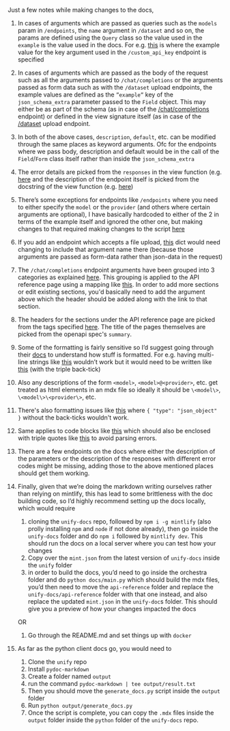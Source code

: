 Just a few notes while making changes to the docs,

1. In cases of arguments which are passed as queries such as the `models` param in `/endpoints`, the `name` argument in `/dataset` and so on, the params are defined using the `Query` class so the value used in the `example` is the value used in the docs. For e.g. [this](https://github.com/unifyai/orchestra/blob/c293cc7f9a4532afcba2e0d742d04889e099b740/orchestra/web/api/custom_endpoint/views.py#L62) is where the example value for the key argument used in the `/custom_api_key` endpoint is specified

2. In cases of arguments which are passed as the body of the request such as all the arguments passed to `/chat/completions` or the arguments passed as form data such as with the `/dataset` upload endpoints, the example values are defined as the `”example”` key of the `json_schema_extra` parameter passed to the `Field` object. This may either be as part of the schema (as in case of the [/chat/completions](https://github.com/unifyai/orchestra/blob/c293cc7f9a4532afcba2e0d742d04889e099b740/orchestra/web/api/chat_completion/schema.py#L21) endpoint) or defined in the view signature itself (as in case of the [/dataset](https://github.com/unifyai/orchestra/blob/c293cc7f9a4532afcba2e0d742d04889e099b740/orchestra/web/api/dataset/views.py#L192) upload endpoint.

3. In both of the above cases, `description`, `default`, etc. can be modified through the same places as keyword arguments. Ofc for the endpoints where we pass body, description and default would be in the call of the `Field`/`Form` class itself rather than inside the `json_schema_extra`

4. The error details are picked from the `responses` in the view function (e.g. [here](https://github.com/unifyai/orchestra/blob/c293cc7f9a4532afcba2e0d742d04889e099b740/orchestra/web/api/custom_endpoint/views.py#L49) and the description of the endpoint itself is picked from the docstring of the view function (e.g. [here](https://github.com/unifyai/orchestra/blob/c293cc7f9a4532afcba2e0d742d04889e099b740/orchestra/web/api/custom_endpoint/views.py#L67))

5. There’s some exceptions for endpoints like `/endpoints` where you need to either specify the `model` or the `provider` (and others where certain arguments are optional), I have basically hardcoded to either of the 2 in terms of the example itself and ignored the other one, but making changes to that required making changes to the script [here](https://github.com/unifyai/orchestra/blob/main/docs/query.py#L3)

6. If you add an endpoint which accepts a file upload, [this](https://github.com/unifyai/orchestra/blob/main/docs/form.py#L4) dict would need changing to include that argument name there (because those arguments are passed as form-data rather than json-data in the request)

7. The `/chat/completions` endpoint arguments have been grouped into 3 categories as explained [here](https://docs.unify.ai/universal_api/arguments). This grouping is applied to the API reference page using a mapping like [this](https://github.com/unifyai/orchestra/blob/3c45c269b2776608dba10219b6c9f7b1d0fa91de/docs/body.py#L3). In order to add more sections or edit existing sections, you'd basically need to add the argument above which the header should be added along with the link to that section.

8. The headers for the sections under the API reference page are picked from the tags specified [here](https://github.com/unifyai/orchestra/blob/1c9fa75a8431d8d82634dc5365e40a5019a52a36/orchestra/web/api/router.py). The title of the pages themselves are picked from the openapi spec's `summary`.

9. Some of the formatting is fairly sensitive so I’d suggest going through their [docs](https://mintlify.com/docs/page) to understand how stuff is formatted. For e.g. having multi-line strings like [this](https://github.com/unifyai/orchestra/blob/67a1069df79d657d6ba57f3bdbb5a94a4cbc9bdc/orchestra/web/api/dataset_evaluation/schema.py#L15) wouldn’t work but it would need to be written like [this](https://github.com/unifyai/orchestra/blob/02df65571d4816e33749f3f5a1897b1c2a66830a/orchestra/web/api/dataset_evaluation/schema.py#L19) (with the triple back-tick)

10. Also any descriptions of the form `<model>`, `<model>@<provider>`, etc. get treated as html elements in an mdx file so ideally it should be `\<model\>`, `\<model\>\<provider\>`, etc.

11. There's also formatting issues like [this](https://github.com/unifyai/unify/commit/b5a52fabc9e77f12a2952dac35531ed86904d48a) where `{ "type": "json_object" }` without the back-ticks wouldn't work.

12. Same applies to code blocks like [this](https://github.com/unifyai/orchestra/blob/0b04c01cae317f2eb7e569e84a3a66f96b21f742/orchestra/web/api/dataset_evaluation/views.py#L746-L761) which should also be enclosed with triple quotes like [this](https://github.com/unifyai/orchestra/commit/99d63db6b2839feab2de456066c311f317c0c5c8) to avoid parsing errors.

13. There are a few endpoints on the docs where either the description of the parameters or the description of the responses with different error codes might be missing, adding those to the above mentioned places should get them working.

14. Finally, given that we’re doing the markdown writing ourselves rather than relying on mintlify, this has lead to some brittleness with the doc building code, so I’d highly recommend setting up the docs locally, which would require
    1. cloning the `unify-docs` repo, followed by `npm i -g mintlify` (also prolly installing `npm` and `node` if not done already), then go inside the `unify-docs` folder and do `npm i` followed by `mintlify dev`. This should run the docs on a local server where you can test how your changes
    2. Copy over the `mint.json` from the latest version of `unify-docs` inside the `unify` folder
    3. in order to build the docs, you’d need to go inside the orchestra folder and do `python docs/main.py` which should build the mdx files, you’d then need to move the `api-reference` folder and replace the `unify-docs/api-reference` folder with that one instead, and also replace the updated `mint.json` in the `unify-doc`s folder. This should give you a preview of how your changes impacted the docs

    OR

    1. Go through the README.md and set things up with `docker`

15. As far as the python client docs go, you would need to
    1. Clone the `unify` repo
    2. Install `pydoc-markdown`
    3. Create a folder named `output`
    4. run the command `pydoc-markdown | tee output/result.txt`
    5. Then you should move the `generate_docs.py` script inside the `output` folder
    6. Run `python output/generate_docs.py`
    7. Once the script is complete, you can copy the `.mdx` files inside the `output` folder inside the `python` folder of the `unify-docs` repo.
